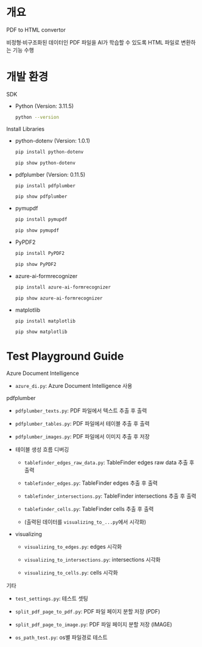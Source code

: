 # 개요

PDF to HTML convertor

비정형·비구조화된 데이터인 PDF 파일을 AI가 학습할 수 있도록 HTML 파일로 변환하는 기능 수행

# 개발 환경

SDK

- Python (Version: 3.11.5)

    ```bash
    python --version
    ```

Install Libraries

- python-dotenv (Version: 1.0.1)

    ```bash
    pip install python-dotenv
    ```

    ```bash
    pip show python-dotenv
    ```

- pdfplumber (Version: 0.11.5)

    ```bash
    pip install pdfplumber
    ```

    ```bash
    pip show pdfplumber
    ```

- pymupdf

    ```bash
    pip install pymupdf
    ```

    ```bash
    pip show pymupdf
    ```

- PyPDF2

    ```bash
    pip install PyPDF2
    ```

    ```bash
    pip show PyPDF2
    ```

- azure-ai-formrecognizer

    ```bash
    pip install azure-ai-formrecognizer
    ```

    ```bash
    pip show azure-ai-formrecognizer
    ```

- matplotlib

    ```bash
    pip install matplotlib
    ```

    ```bash
    pip show matplotlib
    ```

# Test Playground Guide

Azure Document Intelligence

- `azure_di.py`: Azure Document Intelligence 사용

pdfplumber

- `pdfplumber_texts.py`: PDF 파일에서 텍스트 추출 후 출력

- `pdfplumber_tables.py`: PDF 파일에서 테이블 추출 후 출력

- `pdfplumber_images.py`: PDF 파일에서 이미지 추출 후 저장

- 테이블 생성 흐름 디버깅

    + `tablefinder_edges_raw_data.py`: TableFinder edges raw data 추출 후 출력

    + `tablefinder_edges.py`: TableFinder edges 추출 후 출력

    + `tablefinder_intersections.py`: TableFinder intersections 추출 후 출력

    + `tablefinder_cells.py`: TableFinder cells 추출 후 출력

    + (출력된 데이터를 `visualizing_to_...py`에서 시각화)

- visualizing

    + `visualizing_to_edges.py`: edges 시각화

    + `visualizing_to_intersections.py`: intersections 시각화

    + `visualizing_to_cells.py`: cells 시각화

기타

- `test_settings.py`: 테스트 셋팅

- `split_pdf_page_to_pdf.py`: PDF 파일 페이지 분할 저장 (PDF)

- `split_pdf_page_to_image.py`: PDF 파일 페이지 분할 저장 (IMAGE)

- `os_path_test.py`: os별 파일경로 테스트
